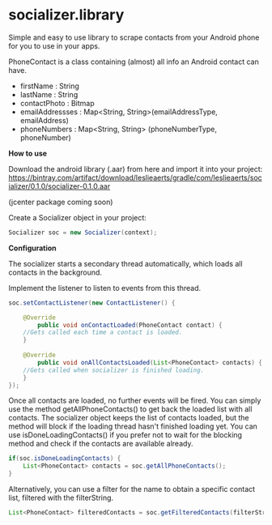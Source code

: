 socializer.library
==============

Simple and easy to use library to scrape contacts from your Android phone for you to use in your apps.

PhoneContact is a class containing (almost) all info an Android contact can have.
* firstName : String
* lastName : String
* contactPhoto : Bitmap
* emailAddressses : Map<String, String>(emailAddressType, emailAddress)
* phoneNumbers : Map<String, String> (phoneNumberType, phoneNumber)

<b>How to use</b>

Download the android library (.aar) from here and import it into your project:
https://bintray.com/artifact/download/leslieaerts/gradle/com/leslieaerts/socializer/0.1.0/socializer-0.1.0.aar

(jcenter package coming soon)

Create a Socializer object in your project:
```java
Socializer soc = new Socializer(context);
``` 

<b>Configuration</b>

The socializer starts a secondary thread automatically, which loads all contacts in the background.

Implement the listener to listen to events from this thread.

```java	
soc.setContactListener(new ContactListener() {

	@Override
    	public void onContactLoaded(PhoneContact contact) {
	//Gets called each time a contact is loaded.
	}
		
	@Override
    	public void onAllContactsLoaded(List<PhoneContact> contacts) {
	//Gets called when socializer is finished loading.
	}
});
```

Once all contacts are loaded, no further events will be fired. You can simply use the method getAllPhoneContacts() to get back the loaded list with all contacts. The socializer object keeps the list of contacts loaded, but the method will block if the loading thread hasn't finished loading yet. You can use isDoneLoadingContacts() if you prefer not to wait for the blocking method and check if the contacts are available already.

```java	
if(soc.isDoneLoadingContacts) {
	List<PhoneContact> contacts = soc.getAllPhoneContacts();
}
``` 
Alternatively, you can use a filter for the name to obtain a specific contact list, filtered with the filterString.
```java	
List<PhoneContact> filteredContacts = soc.getFilteredContacts(filterString);
```

